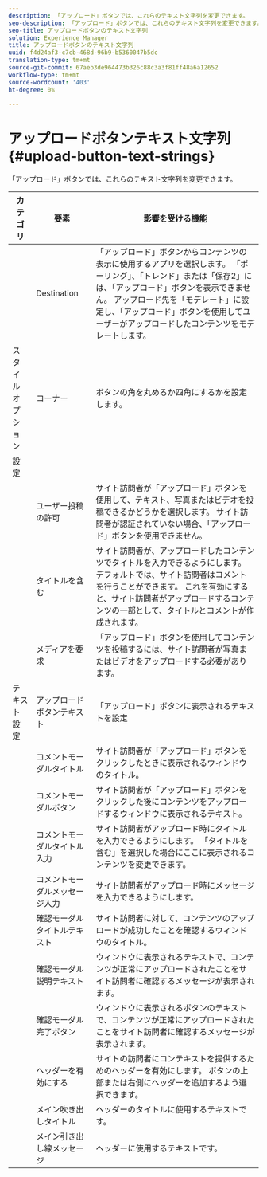 ```yaml
---
description: 「アップロード」ボタンでは、これらのテキスト文字列を変更できます。
seo-description: 「アップロード」ボタンでは、これらのテキスト文字列を変更できます。
seo-title: アップロードボタンのテキスト文字列
solution: Experience Manager
title: アップロードボタンのテキスト文字列
uuid: f4d24af3-c7cb-468d-96b9-b5360047b5dc
translation-type: tm+mt
source-git-commit: 67aeb3de964473b326c88c3a3f81ff48a6a12652
workflow-type: tm+mt
source-wordcount: '403'
ht-degree: 0%

---
```



# アップロードボタンテキスト文字列{#upload-button-text-strings}

「アップロード」ボタンでは、これらのテキスト文字列を変更できます。



| カテゴリ | 要素 | 影響を受ける機能 |
|---|---|---|
|  | Destination | 「アップロード」ボタンからコンテンツの表示に使用するアプリを選択します。 「ポーリング」、「トレンド」または「保存2」には、「アップロード」ボタンを表示できません。 アップロード先を「モデレート」に設定し、「アップロード」ボタンを使用してユーザーがアップロードしたコンテンツをモデレートします。 |
| スタイルオプション | コーナー | ボタンの角を丸めるか四角にするかを設定します。 |
| 設定 |  |  |
|  | ユーザー投稿の許可 | サイト訪問者が「アップロード」ボタンを使用して、テキスト、写真またはビデオを投稿できるかどうかを選択します。 サイト訪問者が認証されていない場合、「アップロード」ボタンを使用できません。 |
|  | タイトルを含む | サイト訪問者が、アップロードしたコンテンツでタイトルを入力できるようにします。 デフォルトでは、サイト訪問者はコメントを行うことができます。 これを有効にすると、サイト訪問者がアップロードするコンテンツの一部として、タイトルとコメントが作成されます。 |
|  | メディアを要求 | 「アップロード」ボタンを使用してコンテンツを投稿するには、サイト訪問者が写真またはビデオをアップロードする必要があります。 |
| テキスト設定 | アップロードボタンテキスト | 「アップロード」ボタンに表示されるテキストを設定 |
|  | コメントモーダルタイトル | サイト訪問者が「アップロード」ボタンをクリックしたときに表示されるウィンドウのタイトル。 |
|  | コメントモーダルボタン | サイト訪問者が「アップロード」ボタンをクリックした後にコンテンツをアップロードするウィンドウに表示されるテキスト。 |
|  | コメントモーダルタイトル入力 | サイト訪問者がアップロード時にタイトルを入力できるようにします。 「タイトルを含む」を選択した場合にここに表示されるコンテンツを変更できます。 |
|  | コメントモーダルメッセージ入力 | サイト訪問者がアップロード時にメッセージを入力できるようにします。 |
|  | 確認モーダルタイトルテキスト | サイト訪問者に対して、コンテンツのアップロードが成功したことを確認するウィンドウのタイトル。 |
|  | 確認モーダル説明テキスト | ウィンドウに表示されるテキストで、コンテンツが正常にアップロードされたことをサイト訪問者に確認するメッセージが表示されます。 |
|  | 確認モーダル完了ボタン | ウィンドウに表示されるボタンのテキストで、コンテンツが正常にアップロードされたことをサイト訪問者に確認するメッセージが表示されます。 |
|  | ヘッダーを有効にする | サイトの訪問者にコンテキストを提供するためのヘッダーを有効にします。 ボタンの上部または右側にヘッダーを追加するよう選択できます。 |
|  | メイン吹き出しタイトル | ヘッダーのタイトルに使用するテキストです。 |
|  | メイン引き出し線メッセージ | ヘッダーに使用するテキストです。 |

